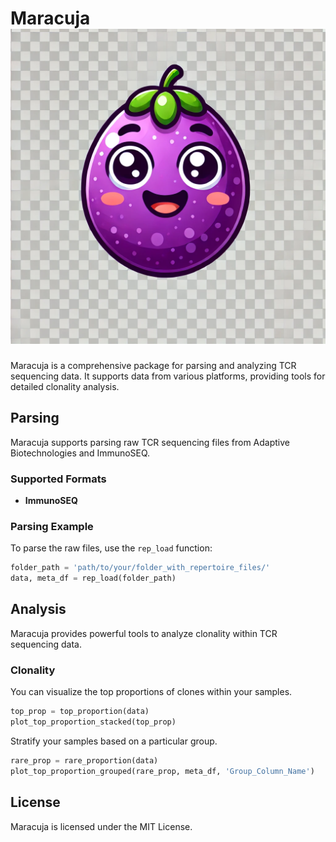 
# Maracuja ![Maracuja Logo](maracuja.webp)

Maracuja is a comprehensive package for parsing and analyzing TCR sequencing data. It supports data from various platforms, providing tools for detailed clonality analysis.

## Parsing

Maracuja supports parsing raw TCR sequencing files from Adaptive Biotechnologies and ImmunoSEQ. 

### Supported Formats
- **ImmunoSEQ**

### Parsing Example
To parse the raw files, use the `rep_load` function:

```python
folder_path = 'path/to/your/folder_with_repertoire_files/'
data, meta_df = rep_load(folder_path)
```

## Analysis
Maracuja provides powerful tools to analyze clonality within TCR sequencing data.

### Clonality
You can visualize the top proportions of clones within your samples.

```python
top_prop = top_proportion(data)
plot_top_proportion_stacked(top_prop)
```

Stratify your samples based on a particular group.

```python
rare_prop = rare_proportion(data)
plot_top_proportion_grouped(rare_prop, meta_df, 'Group_Column_Name')
```

## License
Maracuja is licensed under the MIT License.
